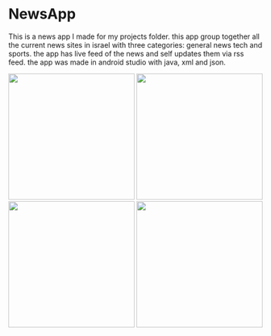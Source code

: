 # NewsApp
This is a news app I made for my projects folder. this app group together all the current news sites in israel with three categories: general news tech and sports. the app has live feed of the news and self updates them via rss feed. the app was made in android studio with java, xml and json.

<img src="https://user-images.githubusercontent.com/55537529/65257404-d36f8300-db09-11e9-98fe-e6f69d0b8210.png" width="250">

<img src="https://user-images.githubusercontent.com/55537529/65257406-d36f8300-db09-11e9-9587-ccd61518033b.png" width="250">

<img src="https://user-images.githubusercontent.com/55537529/65257408-d4081980-db09-11e9-9837-fc6bc33ea497.png" width="250">

<img src="https://user-images.githubusercontent.com/55537529/65257409-d4081980-db09-11e9-9ccb-000c088ebaa0.png" width="250">

